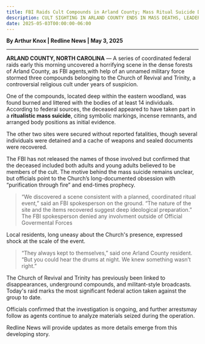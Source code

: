```yaml
---
title: FBI Raids Cult Compounds in Arland County; Mass Ritual Suicide Discovered  
description: CULT SIGHTING IN ARLAND COUNTY ENDS IN MASS DEATHS, LEADER ON THE RUN
date: 2025-05-03T00:00:00-06:00
---
```

  
**By Arthur Knox | Redline News | May 3, 2025**

---

**ARLAND COUNTY, NORTH CAROLINA** — A series of coordinated federal raids early this morning uncovered a horrifying scene in the dense forests of Arland County, as FBI agents,with help of an unnamed military force stormed three compounds belonging to the Church of Revival and Trinity, a controversial religious cult under years of suspicion.

One of the compounds, located deep within the eastern woodland, was found burned and littered with the bodies of at least 14 individuals. According to federal sources, the deceased appeared to have taken part in a **ritualistic mass suicide**, citing symbolic markings, incense remnants, and arranged body positions as initial evidence.

The other two sites were secured without reported fatalities, though several individuals were detained and a cache of weapons and sealed documents were recovered.

The FBI has not released the names of those involved but confirmed that the deceased included both adults and young adults believed to be members of the cult. The motive behind the mass suicide remains unclear, but officials point to the Church’s long-documented obsession with “purification through fire” and end-times prophecy.

> “We discovered a scene consistent with a planned, coordinated ritual event,” said an FBI spokesperson on the ground. “The nature of the site and the items recovered suggest deep ideological preparation.” The FBI spokesperson denied any involvment outside of Official Govermental Forces

Local residents, long uneasy about the Church's presence, expressed shock at the scale of the event.

> “They always kept to themselves,” said one Arland County resident. “But you could hear the drums at night. We knew something wasn’t right.”

The Church of Revival and Trinity has previously been linked to disappearances, underground compounds, and militant-style broadcasts. Today's raid marks the most significant federal action taken against the group to date.

Officials confirmed that the investigation is ongoing, and further arrestsmay follow as agents continue to analyze materials seized during the operation.

Redline News will provide updates as more details emerge from this developing story.